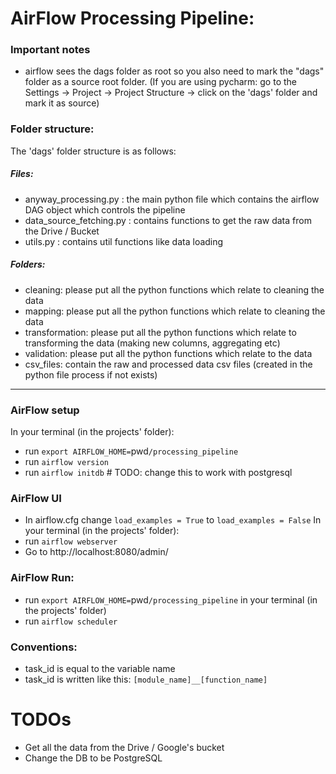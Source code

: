 # AirFlow Processing Pipeline:
### Important notes
- airflow sees the dags folder as root so you also need to mark the "dags" folder as a source root folder.
(If you are using pycharm:
    go to the Settings -> Project -> Project Structure -> click on the 'dags' folder and mark it as source)

### Folder structure:
The 'dags' folder structure is as follows:   
    
##### Files:
- anyway_processing.py : the main python file which contains the airflow DAG object which controls the pipeline
- data_source_fetching.py : contains functions to get the raw data from the Drive / Bucket  
- utils.py : contains util functions like data loading

##### Folders:

- cleaning: please put all the python functions which relate to cleaning the data
- mapping: please put all the python functions which relate to cleaning the data
- transformation: please put all the python functions which relate to transforming the data (making new columns, aggregating  etc)
- validation: please put all the python functions which relate to  the data
- csv_files: contain the raw and processed data csv files (created in the python file process if not exists)

-----------------------
### AirFlow setup
In your terminal (in the projects' folder):
- run `export AIRFLOW_HOME=`pwd`/processing_pipeline`
- run `airflow version`
- run `airflow initdb` # TODO: change this to work with postgresql


### AirFlow UI
- In airflow.cfg change `load_examples = True` to `load_examples = False`
In your terminal (in the projects' folder):
- run `airflow webserver`
- Go to http://localhost:8080/admin/


### AirFlow Run:
- run `export AIRFLOW_HOME=`pwd`/processing_pipeline` in your terminal (in the projects' folder)
- run `airflow scheduler`


### Conventions:
- task_id is equal to the variable name
- task_id is written like this: `[module_name]__[function_name]`


# TODOs
- Get all the data from the Drive / Google's bucket
- Change the DB to be PostgreSQL